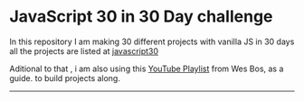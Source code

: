 # JavaScript 30 in 30 Day challenge

In this repository I am making 30 different projects with vanilla JS in 30 days
all the projects are listed at [javascript30](https://javascript30.com/)

Aditional to that , i am also using this [YouTube Playlist](https://www.youtube.com/watch?v=VuN8qwZoego&list=PLu8EoSxDXHP6CGK4YVJhL_VWetA865GOH) from Wes Bos, as a guide. to build projects along.

<hr>
